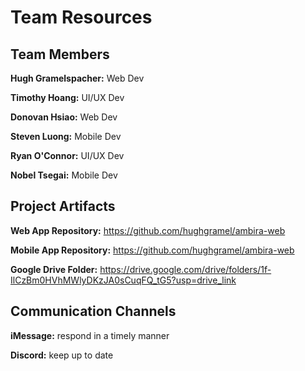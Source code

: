 # Team Resources

## Team Members
**Hugh Gramelspacher:** Web Dev

**Timothy Hoang:** UI/UX Dev

**Donovan Hsiao:** Web Dev

**Steven Luong:** Mobile Dev

**Ryan O'Connor:** UI/UX Dev

**Nobel Tsegai:** Mobile Dev

## Project Artifacts
**Web App Repository:** https://github.com/hughgramel/ambira-web

**Mobile App Repository:** https://github.com/hughgramel/ambira-web

**Google Drive Folder:** https://drive.google.com/drive/folders/1f-IlCzBm0HVhMWlyDKzJA0sCuqFQ_tG5?usp=drive_link

## Communication Channels
**iMessage:** respond in a timely manner

**Discord:** keep up to date
